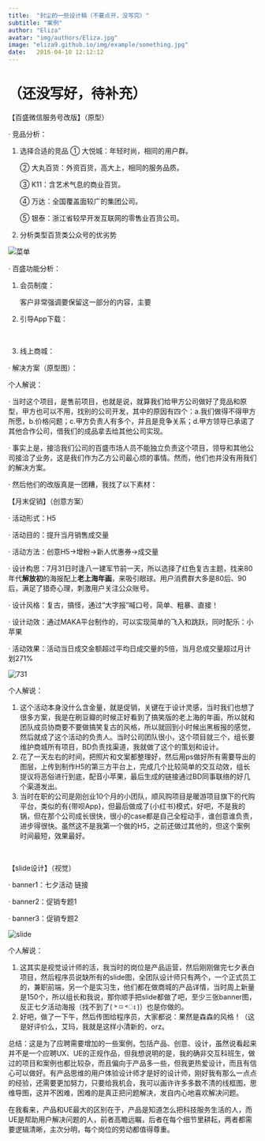```yaml
---
title:  "封尘的一些设计稿（不要点开，没写完）"
subtitle: "案例"
author: "Eliza"
avatar: "img/authors/Eliza.jpg"
image: "eliza9.github.io/img/example/something.jpg"
date:   2016-04-10 12:12:12
---
```




# （还没写好，待补充）

【百盛微信服务号改版】（原型）

· 竞品分析：

1. 选择合适的竞品
   ① 大悦城：年轻时尚，相同的用户群。

   ② 大丸百货：外资百货，高大上，相同的服务品质。

   ③ K11：含艺术气息的商业百货。

   ④ 万达：全国覆盖面较广的集团公司。

   ⑤ 银泰：浙江省较早开发互联网的零售业百货公司。



2. 分析类型百货类公众号的优劣势

![菜单](eliza9.github.io/img/example/竞品分析副本.jpg)


· 百盛功能分析：

1. 会员制度：

   客户非常强调要保留这一部分的内容，主要

2. 引导App下载：

   ​

3. 线上商城：



· 解决方案（原型图）：



个人解说：

· 当时这个项目，是售前项目，也就是说，就算我们给甲方公司做好了竞品和原型，甲方也可以不用，找别的公司开发，其中的原因有四个：a.我们做得不得甲方所愿，b.价格问题；c.甲方负责人有多个，并且是竞争关系；d.甲方领导已承诺了其他合作公司，借我们的成品拿去给其他公司实现。

· 事实上是，接洽我们公司的百盛市场人员不能独立负责这个项目，领导和其他公司接洽了业务，这是我们作为乙方公司最心烦的事情。然而，他们也并没有用我们的解决方案。

· 然后他们的改版真是一团糟，我找了以下素材：





【月末促销】（创意方案）

· 活动形式：H5

· 活动目的：提升当月销售成交量

· 活动方法：创意H5→增粉→新人优惠券→成交量

· 设计构思：7月31日时逢八一建军节前一天，所以选择了红色复古主题，找来80年代**解放初**的海报配上**老上海年画**，来吸引眼球。用户消费群大多是80后、90后，满足了猎奇心理，刺激用户关注公众账号。

· 设计风格：复古，搞怪，通过“大字报”喊口号，简单、粗暴、直接！

· 设计动效：通过MAKA平台制作的，可以实现简单的飞入和跳跃，同时配乐：小苹果

· 活动效果：活动当日成交金额超过平均日成交量的5倍，当月总成交量超过月计划271%

![731](eliza9.github.io/img/example/顺风购731.png)

个人解说：

1. 这个活动本身没什么含金量，就是促销，关键在于设计灵感，当时我们也想了很多方案，我是在刷豆瓣的时候正好看到了搞笑版的老上海的年画，所以就和团队成员协商要不要做搞笑复古的风格，所以就回到小时候出黑板报的感觉，然后就成了这个活动的负责人。当时公司团队很小，这个项目就三个，组长要维护商城所有项目，BD负责找渠道，我就做了这个的策划和设计。
2. 花了一天左右的时间，把照片和文案都整理好，然后用ps做好所有需要导出的图层，上传到制作H5的第三方平台上，完成几个比较简单的交互动效，组长提议将恶俗进行到底，配音小苹果，最后生成的链接通过BD同事联络的好几个渠道发出。
3. 当时在职的公司是刚创业10个月的小团队，顺风购项目是暖游项目旗下的代购平台，类似的有{带呗App}，但最后做成了{小红书}模式，好吧，不是我的锅，但在那个公司成长很快，很小的case都是自己全程动手，谁创意谁负责，进步得很快。虽然这不是我第一个做的H5，之前还做过其他的，但这个案例时间最短，效果最好。

<br>

【slide设计】（视觉）

· banner1：七夕活动 链接

· banner2：促销专题1

· banner3：促销专题2

![slide](eliza9.github.io/img/example/商城的silde设计稿.png)

个人解说：

1. 这其实是视觉设计师的活，我当时的岗位是产品运营，然后刚刚做完七夕表白项目，然后程序员说缺所有的slide图，全团队设计师只有两个，一个正式员工的，兼职前端，另一个是实习生，他们都在做商城的产品详情，当时周上新量是150个，所以组长和我说，那你顺手把slide都做了吧，至少三张banner图，反正七夕活动海报（找不到了( ˃ ⌑ ˂ഃ )）也是你做的。
2. 好吧，做了一下午，然后传图给程序员，大家都说：果然是森森的风格！（这是好评价么，艾玛，我就是这样小清新的，orz。





总结：这是为了应聘需要增加的一些案例，包括产品、创意、设计，虽然说看起来并不是一个应聘UX、UE的正规作品，但我想说明的是，我的确非交互科班生，做过的项目和案例也都比较杂，而且偏向于产品多一些，但我更热爱设计，而且有信心可以做好。有产品思维的用户体验设计师才是好的设计师，刚好我有那么一点点的经验，还需要更加努力，只要给我机会，我可以画许许多多数不清的线框图，思维导图，这并不困难，困难的是真正把问题解决，发自内心地喜欢解决问题。

在我看来，产品和UE最大的区别在于，产品是知道怎么把科技服务生活的人，而UE是帮助用户解决问题的人，前者高瞻远瞩，后者在每个细节里耕耘，两者都需要逻辑清晰，主次分明，每个岗位的劳动都值得尊重。
